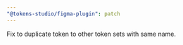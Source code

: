 ```yaml
---
"@tokens-studio/figma-plugin": patch
---
```


Fix to duplicate token to other token sets with same name.

